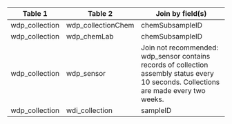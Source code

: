 |Table 1|Table 2|Join by field(s)|
|-----------------|---------------------|--------------------|
|wdp_collection|wdp_collectionChem|chemSubsampleID|
|wdp_collection|wdp_chemLab|chemSubsampleID|
|wdp_collection|wdp_sensor|Join not recommended: wdp_sensor contains records of collection assembly status every 10 seconds. Collections are made every two weeks.|
|wdp_collection|wdi_collection|sampleID|

